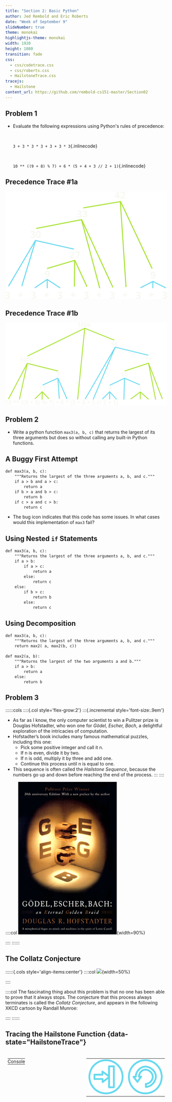 ```yaml
---
title: "Section 2: Basic Python"
author: Jed Rembold and Eric Roberts
date: "Week of September 9"
slideNumber: true
theme: monokai
highlightjs-theme: monokai
width: 1920
height: 1080
transition: fade
css:
  - css/codetrace.css
  - css/roberts.css
  - HailstoneTrace.css
tracejs:
  - Hailstone
content_url: https://github.com/rembold-cs151-master/Section02
---
```



## Problem 1
- Evaluate the following expressions using Python's rules of precedence:

  <br>

  `3 + 3 * 3 * 3 + 3 + 3 * 3`{.inlinecode}

  <br>

  `10 ** ((9 + 8) % 7) + 6 * (5 + 4 + 3 // 2 + 1)`{.inlinecode}


## Precedence Trace #1a

![](./images/prob1a.svg)

## Precedence Trace #1b

![](./images/prob1b.svg)

## Problem 2
- Write a python function `max3(a, b, c)` that returns the largest of its three arguments but does so without calling any built-in Python functions.


## A Buggy First Attempt
```{.mypython .badcode style='font-size:.8em'}
def max3(a, b, c):
    """Returns the largest of the three arguments a, b, and c."""
    if a > b and a > c:
        return a
    if b > a and b > c:
        return b
    if c > a and c > b:
        return c
```

- The bug icon indicates that this code has some issues. In what cases would this implementation of `max3` fail?


## Using Nested `if` Statements
```{.mypython style='max-height:900px; font-size:.8em'}
def max3(a, b, c):
    """Returns the largest of the three arguments a, b, and c."""
    if a > b:
        if a > c:
            return a
        else:
            return c
    else:
        if b > c:
            return b
        else:
            return c
```

## Using Decomposition
```{.mypython style='max-height:900px; font-size:.8em'}
def max3(a, b, c):
    """Returns the largest of the three arguments a, b, and c."""
    return max2( a, max2(b, c))

def max2(a, b):
    """Returns the largest of the two arguments a and b."""
    if a > b:
        return a
    else:
        return b
```

## Problem 3
::::::cols
::::{.col style='flex-grow:2'}
:::{.incremental style='font-size:.9em'}
- As far as I know, the only computer scientist to win a Pulitzer prize is Douglas Hofstadter, who won one for _Gödel, Escher, Bach_, a delightful exploration of the intricacies of computation.
- Hofstadter’s book includes many famous mathematical puzzles, including this one:
  - Pick some positive integer and call it n.
  - If n is even, divide it by two.
  - If n is odd, multiply it by three and add one.
  - Continue this process until n is equal to one.
- This sequence is often called the _Hailstone Sequence_, because the numbers go up and down before reaching the end of the process. 
:::
::::

::::col
![](./images/GodelEscherBach.png){width=90%}

::::
::::::

## The Collatz Conjecture
::::::{.cols style='align-items:center'}
::::col
![](https://imgs.xkcd.com/comics/collatz_conjecture.png){width=50%}

::::

::::col
The fascinating thing about this problem is that no one has been able to prove that it always stops. The conjecture that this process always terminates is called the _Collatz Conjecture_, and appears in the following XKCD cartoon by Randall Munroe:

::::
::::::


## Tracing the Hailstone Function {data-state="HailstoneTrace"}

<table id="HailstoneTable">
<tbody style="border:none;">
<tr><td> <div id="HailstoneTrace" style="margin:0px; padding:0px;"></div> </td></tr>
<tr>
  <td>
  <div style="display: flex">
  <table style='flex-grow: 2'>
  <tbody>
  <tr><td style='padding:0px'> <div id="HailstoneBanner" style="margin:0px; padding:0px;">Console</div> </td></tr>
  <tr><td style='padding:0px'> <div id="HailstoneConsole" style="margin:0px; padding:0px;"></div> </td></tr>
  </tbody>
  </table>
  <table class="CTControlStrip" style='flex-grow: 1'>
  <tbody>
  <tr>
  <td>
  <img id=HailstoneTraceStepInButton
       class="CTButton"
       src="images/StepInControl.png"
       alt="StepInButton" />
  </td>
  <td>
  <img id=HailstoneTraceResetButton
       class="CTButton"
       src="images/ResetControl.png"
       alt="ResetButton" />
  </td>
  </tr>
  </tbody>
  </table>
  </div>
</tr>
</tbody>
</table>


